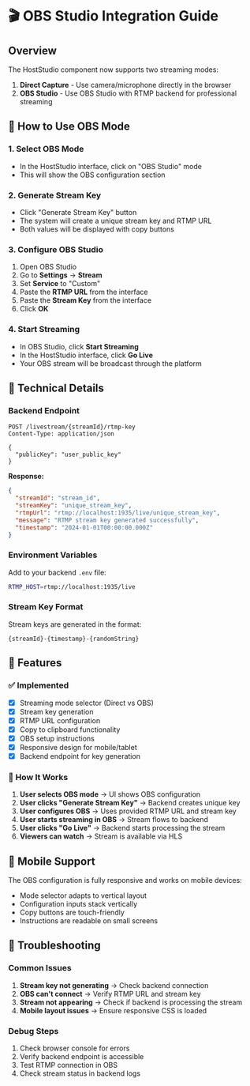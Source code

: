 # 🎬 OBS Studio Integration Guide

## Overview
The HostStudio component now supports two streaming modes:
1. **Direct Capture** - Use camera/microphone directly in the browser
2. **OBS Studio** - Use OBS Studio with RTMP backend for professional streaming

## 🚀 How to Use OBS Mode

### 1. **Select OBS Mode**
- In the HostStudio interface, click on "OBS Studio" mode
- This will show the OBS configuration section

### 2. **Generate Stream Key**
- Click "Generate Stream Key" button
- The system will create a unique stream key and RTMP URL
- Both values will be displayed with copy buttons

### 3. **Configure OBS Studio**
1. Open OBS Studio
2. Go to **Settings** → **Stream**
3. Set **Service** to "Custom"
4. Paste the **RTMP URL** from the interface
5. Paste the **Stream Key** from the interface
6. Click **OK**

### 4. **Start Streaming**
- In OBS Studio, click **Start Streaming**
- In the HostStudio interface, click **Go Live**
- Your OBS stream will be broadcast through the platform

## 🔧 Technical Details

### Backend Endpoint
```
POST /livestream/{streamId}/rtmp-key
Content-Type: application/json

{
  "publicKey": "user_public_key"
}
```

**Response:**
```json
{
  "streamId": "stream_id",
  "streamKey": "unique_stream_key",
  "rtmpUrl": "rtmp://localhost:1935/live/unique_stream_key",
  "message": "RTMP stream key generated successfully",
  "timestamp": "2024-01-01T00:00:00.000Z"
}
```

### Environment Variables
Add to your backend `.env` file:
```bash
RTMP_HOST=rtmp://localhost:1935/live
```

### Stream Key Format
Stream keys are generated in the format:
```
{streamId}-{timestamp}-{randomString}
```

## 🎯 Features

### ✅ Implemented
- [x] Streaming mode selector (Direct vs OBS)
- [x] Stream key generation
- [x] RTMP URL configuration
- [x] Copy to clipboard functionality
- [x] OBS setup instructions
- [x] Responsive design for mobile/tablet
- [x] Backend endpoint for key generation

### 🔄 How It Works
1. **User selects OBS mode** → UI shows OBS configuration
2. **User clicks "Generate Stream Key"** → Backend creates unique key
3. **User configures OBS** → Uses provided RTMP URL and stream key
4. **User starts streaming in OBS** → Stream flows to backend
5. **User clicks "Go Live"** → Backend starts processing the stream
6. **Viewers can watch** → Stream is available via HLS

## 📱 Mobile Support
The OBS configuration is fully responsive and works on mobile devices:
- Mode selector adapts to vertical layout
- Configuration inputs stack vertically
- Copy buttons are touch-friendly
- Instructions are readable on small screens

## 🐛 Troubleshooting

### Common Issues
1. **Stream key not generating** → Check backend connection
2. **OBS can't connect** → Verify RTMP URL and stream key
3. **Stream not appearing** → Check if backend is processing the stream
4. **Mobile layout issues** → Ensure responsive CSS is loaded

### Debug Steps
1. Check browser console for errors
2. Verify backend endpoint is accessible
3. Test RTMP connection in OBS
4. Check stream status in backend logs
